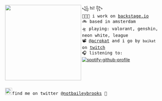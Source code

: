 <a href="https://tenor.com/view/eevee-pokemon-wink-pixel-gif-15197794"><img align="left" width="250" src="http://pa1.narvii.com/6184/7bb2f1a0a502c787559b3e0032205d1c21b570cd_00.gif"></a> ꧁ hi! ꧂<br><samp>
  👩🏼‍💻 i work on [backstage.io](https://backstage.io) <br> 
  🚲 based in amsterdam <br>
  🛸 playing: valorant, genshin, neon white, league  <br>
  📽 [@acrokat](https://github.com/acrokat) and i go by `baikat` on [twitch](https://twitch.tv/baikat) <br>
  🎧 listening to: <br></samp>
[![spotify-github-profile](https://spotify-github-profile.vercel.app/api/view?uid=22thftxib35zraloo4ct2unwa&cover_image=true&theme=novatorem)](https://github.com/kittinan/spotify-github-profile) <br>
<br><br><br><br><br>
<samp><img src="https://img.icons8.com/color/2x/twitter.png" width="23">find me on twitter [@notbaileybrooks](https://www.twitter.com/notbaileybrooks) 💭





